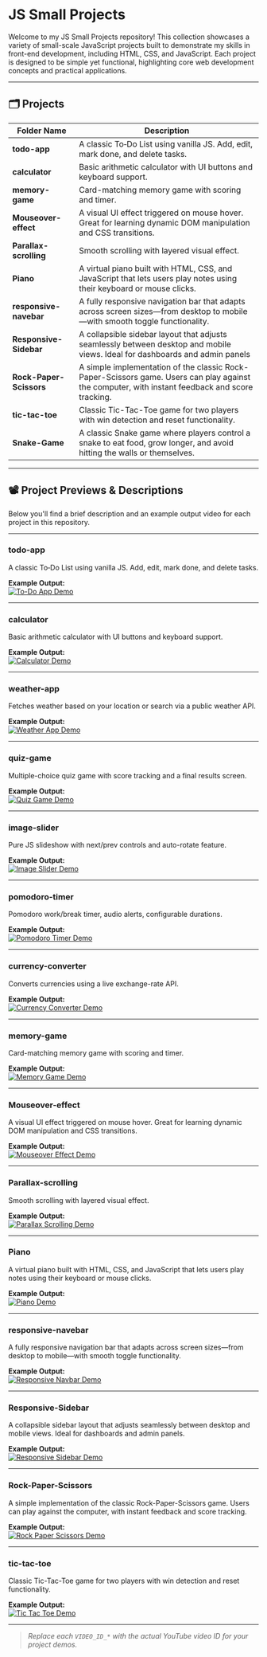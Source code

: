 # JS Small Projects

Welcome to my JS Small Projects repository! This collection showcases a variety of small-scale JavaScript projects built to demonstrate my skills in front-end development, including HTML, CSS, and JavaScript. 
Each project is designed to be simple yet functional, highlighting core web development concepts and practical applications.

---

## 🗂 Projects

| Folder Name            | Description                                                                 | 
|------------------------|-----------------------------------------------------------------------------|
| **todo-app**           | A classic To‑Do List using vanilla JS. Add, edit, mark done, and delete tasks. | 
| **calculator**         | Basic arithmetic calculator with UI buttons and keyboard support.            | 
| **memory-game**        | Card-matching memory game with scoring and timer.                            | 
| **Mouseover-effect**   | A visual UI effect triggered on mouse hover. Great for learning dynamic DOM manipulation and CSS transitions.|
| **Parallax-scrolling** | Smooth scrolling with layered visual effect.|
| **Piano**              | A virtual piano built with HTML, CSS, and JavaScript that lets users play notes using their keyboard or mouse clicks.|
| **responsive-navebar** |A fully responsive navigation bar that adapts across screen sizes—from desktop to mobile—with smooth toggle functionality.|
| **Responsive-Sidebar**   |A collapsible sidebar layout that adjusts seamlessly between desktop and mobile views. Ideal for dashboards and admin panels|
| **Rock-Paper-Scissors** | A simple implementation of the classic Rock-Paper-Scissors game. Users can play against the computer, with instant feedback and score tracking.|
| **tic-tac-toe**         | Classic Tic-Tac-Toe game for two players with win detection and reset functionality. |
| **Snake-Game**          |A classic Snake game where players control a snake to eat food, grow longer, and avoid hitting the walls or themselves.  |

---

## 📽️ Project Previews & Descriptions

Below you'll find a brief description and an example output video for each project in this repository.

---

### **todo-app**
A classic To‑Do List using vanilla JS. Add, edit, mark done, and delete tasks.
  
**Example Output:**  
[![To-Do App Demo](https://img.youtube.com/vi/VIDEO_ID_TODO/0.jpg)](https://www.youtube.com/watch?v=VIDEO_ID_TODO)

---

### **calculator**
Basic arithmetic calculator with UI buttons and keyboard support.

**Example Output:**  
[![Calculator Demo](https://img.youtube.com/vi/VIDEO_ID_CALC/0.jpg)](https://www.youtube.com/watch?v=VIDEO_ID_CALC)

---

### **weather-app**
Fetches weather based on your location or search via a public weather API.

**Example Output:**  
[![Weather App Demo](https://img.youtube.com/vi/VIDEO_ID_WEATHER/0.jpg)](https://www.youtube.com/watch?v=VIDEO_ID_WEATHER)

---

### **quiz-game**
Multiple-choice quiz game with score tracking and a final results screen.

**Example Output:**  
[![Quiz Game Demo](https://img.youtube.com/vi/VIDEO_ID_QUIZ/0.jpg)](https://www.youtube.com/watch?v=VIDEO_ID_QUIZ)

---

### **image-slider**
Pure JS slideshow with next/prev controls and auto-rotate feature.

**Example Output:**  
[![Image Slider Demo](https://img.youtube.com/vi/VIDEO_ID_SLIDER/0.jpg)](https://www.youtube.com/watch?v=VIDEO_ID_SLIDER)

---

### **pomodoro-timer**
Pomodoro work/break timer, audio alerts, configurable durations.

**Example Output:**  
[![Pomodoro Timer Demo](https://img.youtube.com/vi/VIDEO_ID_POMODORO/0.jpg)](https://www.youtube.com/watch?v=VIDEO_ID_POMODORO)

---

### **currency-converter**
Converts currencies using a live exchange-rate API.

**Example Output:**  
[![Currency Converter Demo](https://img.youtube.com/vi/VIDEO_ID_CURRENCY/0.jpg)](https://www.youtube.com/watch?v=VIDEO_ID_CURRENCY)

---

### **memory-game**
Card-matching memory game with scoring and timer.

**Example Output:**  
[![Memory Game Demo](https://img.youtube.com/vi/VIDEO_ID_MEMORY/0.jpg)](https://www.youtube.com/watch?v=VIDEO_ID_MEMORY)

---

### **Mouseover-effect**
A visual UI effect triggered on mouse hover. Great for learning dynamic DOM manipulation and CSS transitions.

**Example Output:**  
[![Mouseover Effect Demo](https://img.youtube.com/vi/VIDEO_ID_MOUSEOVER/0.jpg)](https://www.youtube.com/watch?v=VIDEO_ID_MOUSEOVER)

---

### **Parallax-scrolling**
Smooth scrolling with layered visual effect.

**Example Output:**  
[![Parallax Scrolling Demo](https://img.youtube.com/vi/VIDEO_ID_PARALLAX/0.jpg)](https://www.youtube.com/watch?v=VIDEO_ID_PARALLAX)

---

### **Piano**
A virtual piano built with HTML, CSS, and JavaScript that lets users play notes using their keyboard or mouse clicks.

**Example Output:**  
[![Piano Demo](https://img.youtube.com/vi/VIDEO_ID_PIANO/0.jpg)](https://www.youtube.com/watch?v=VIDEO_ID_PIANO)

---

### **responsive-navebar**
A fully responsive navigation bar that adapts across screen sizes—from desktop to mobile—with smooth toggle functionality.

**Example Output:**  
[![Responsive Navbar Demo](https://img.youtube.com/vi/VIDEO_ID_NAVBAR/0.jpg)](https://www.youtube.com/watch?v=VIDEO_ID_NAVBAR)

---

### **Responsive-Sidebar**
A collapsible sidebar layout that adjusts seamlessly between desktop and mobile views. Ideal for dashboards and admin panels.

**Example Output:**  
[![Responsive Sidebar Demo](https://img.youtube.com/vi/VIDEO_ID_SIDEBAR/0.jpg)](https://www.youtube.com/watch?v=VIDEO_ID_SIDEBAR)

---

### **Rock-Paper-Scissors**
A simple implementation of the classic Rock-Paper-Scissors game. Users can play against the computer, with instant feedback and score tracking.

**Example Output:**  
[![Rock Paper Scissors Demo](https://img.youtube.com/vi/VIDEO_ID_RPS/0.jpg)](https://www.youtube.com/watch?v=VIDEO_ID_RPS)

---

### **tic-tac-toe**
Classic Tic-Tac-Toe game for two players with win detection and reset functionality.

**Example Output:**  
[![Tic Tac Toe Demo](https://img.youtube.com/vi/VIDEO_ID_TICTACTOE/0.jpg)](https://www.youtube.com/watch?v=VIDEO_ID_TICTACTOE)

---

> _Replace each `VIDEO_ID_*` with the actual YouTube video ID for your project demos._